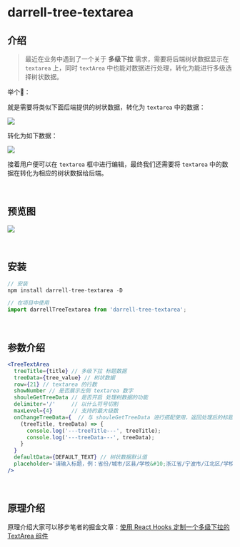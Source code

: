 # darrell-tree-textarea
## 介绍

> 最近在业务中遇到了一个关于 **多级下拉** 需求，需要将后端树状数据显示在 `textarea` 上，同时 `textArea` 中也能对数据进行处理，转化为能进行多级选择树状数据。

举个🌰：

就是需要将类似下面后端提供的树状数据，转化为 `textarea` 中的数据：

![](https://user-gold-cdn.xitu.io/2020/4/13/17173bd45dee1a6a?w=782&h=780&f=png&s=27327)

转化为如下数据：

![](https://user-gold-cdn.xitu.io/2020/4/13/17173bbdb3a2b6e1?w=490&h=330&f=png&s=9964)

接着用户便可以在 `textarea` 框中进行编辑，最终我们还需要将 `textarea` 中的数据在转化为相应的树状数据给后端。

&nbsp;

## 预览图

![](https://user-gold-cdn.xitu.io/2020/4/13/17173bb29fc4144f?w=1088&h=1056&f=png&s=36980)

&nbsp;

## 安装

```javascript
// 安装
npm install darrell-tree-textarea -D

// 在项目中使用
import darrellTreeTextarea from 'darrell-tree-textarea';
```

&nbsp;

## 参数介绍

```jsx
<TreeTextArea
  treeTitle={title} // 多级下拉 标题数据
  treeData={tree_value} // 树状数据
  row={21} // textarea 的行数
  showNumber // 是否展示左侧 textarea 数字
  shouleGetTreeData // 是否开启 处理树数据的功能
  delimiter='/'     // 以什么符号切割
  maxLevel={4}      // 支持的最大级数
  onChangeTreeData={  // 与 shouleGetTreeData 进行搭配使用，返回处理后的标题和树状数据
    (treeTitle, treeData) => {
      console.log('---treeTitle---', treeTitle);
      console.log('---treeData---', treeData);
    }
  }
  defaultData={DEFAULT_TEXT} // 树状数据默认值
  placeholder='请输入标题，例：省份/城市/区县/学校&#10;浙江省/宁波市/江北区/学校1'
/>
```

&nbsp;

## 原理介绍

原理介绍大家可以移步笔者的掘金文章：[使用 React Hooks 定制一个多级下拉的 TextArea 组件](https://juejin.im/post/5e94685ce51d4546b659cf23)
